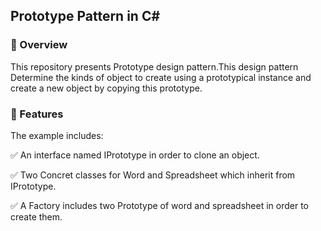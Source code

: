 ## Prototype Pattern in C#
 
### 📌 Overview
This repository presents Prototype design pattern.This design pattern Determine the kinds of object to create using a prototypical instance and create a new object by copying this prototype.

### 🎯 Features
 
The example includes:

✅ An interface named IPrototype in order to clone an object.
  
✅ Two Concret classes for Word and Spreadsheet which inherit from IPrototype.
 
✅ A Factory includes two Prototype of word and spreadsheet in order to create them.

